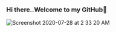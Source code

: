### Hi there..Welcome to my GitHub👋


![Screenshot 2020-07-28 at 2 33 20 AM](https://user-images.githubusercontent.com/37113163/88592137-1fb91700-d07b-11ea-8a0e-2395594dbd43.png)

<!--
**rasleen298/rasleen298** is a ✨ _special_ ✨ repository because its `README.md` (this file) appears on your GitHub profile.

Here are some ideas to get you started:

- 🔭 I’m currently working on ...
- 🌱 I’m currently learning ...
- 👯 I’m looking to collaborate on ...
- 🤔 I’m looking for help with ...
- 💬 Ask me about ...
- 📫 How to reach me: ...
- 😄 Pronouns: ...
- ⚡ Fun fact: ...
-->
